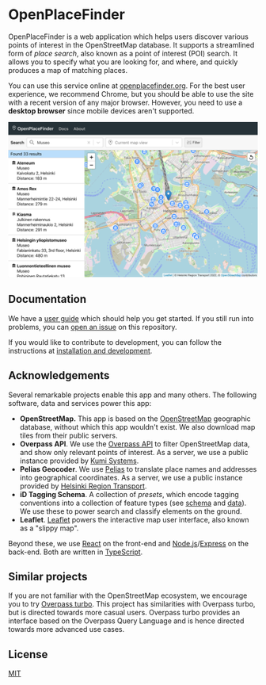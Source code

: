 # OpenPlaceFinder

OpenPlaceFinder is a web application which helps users discover various points of interest in the OpenStreetMap database. It supports a streamlined form of *place search*, also known as a point of interest (POI) search. It allows you to specify what you are looking for, and where, and quickly produces a map of matching places.

You can use this service online at [openplacefinder.org](https://openplacefinder.org/). For the best user experience, we recommend Chrome, but you should be able to use the site with a recent version of any major browser. However, you need to use a **desktop browser** since mobile devices aren't supported.

<img width="600" src="docs/img/museums.png" />

## Documentation

We have a [user guide](docs/guide.md) which should help you get started. If you still run into problems, you can [open an issue](https://github.com/mriekkinen/openplacefinder/issues) on this repository.

If you would like to contribute to development, you can follow the instructions at [installation and development](docs/development.md).

## Acknowledgements

Several remarkable projects enable this app and many others. The following software, data and services power this app:

- **OpenStreetMap.** This app is based on the [OpenStreetMap](https://www.openstreetmap.org/) geographic database, without which this app wouldn't exist. We also download map tiles from their public servers.
- **Overpass API**. We use the [Overpass API](https://overpass-api.de/) to filter OpenStreetMap data, and show only relevant points of interest. As a server, we use a public instance provided by [Kumi Systems](https://overpass.kumi.systems/).
- **Pelias Geocoder**. We use [Pelias](https://pelias.io/) to translate place names and addresses into geographical coordinates. As a server, we use a public instance provided by [Helsinki Region Transport](https://digitransit.fi/en/developers/apis/).
- **iD Tagging Schema**. A collection of *presets*, which encode tagging conventions into a collection of feature types (see [schema](https://github.com/ideditor/schema-builder) and [data](https://github.com/openstreetmap/id-tagging-schema)). We use these to power search and classify elements on the ground.
- **Leaflet**. [Leaflet](https://leafletjs.com/) powers the interactive map user interface, also known as a "slippy map".

Beyond these, we use [React](https://reactjs.org/) on the front-end and [Node.js](https://nodejs.org/)/[Express](https://expressjs.com/) on the back-end. Both are written in [TypeScript](https://www.typescriptlang.org/).

## Similar projects

If you are not familiar with the OpenStreetMap ecosystem, we encourage you to try [Overpass turbo](https://overpass-turbo.eu). This project has similarities with Overpass turbo, but is directed towards more casual users. Overpass turbo provides an interface based on the Overpass Query Language and is hence directed towards more advanced use cases.

## License

[MIT](LICENSE)
